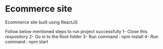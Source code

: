 # Ecommerce site
Ecommerce site built using ReactJS

Follow below mentioned steps to run project successfully
1- Close this respository
2- Go in to the Root folder
3- Run command : npm install
4- Run command : npm start
